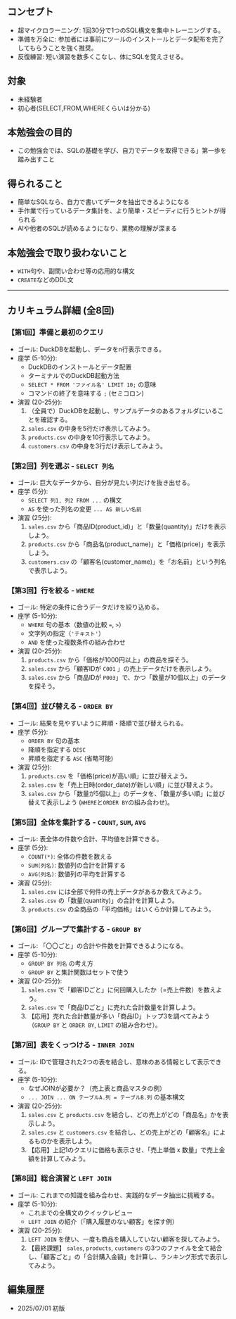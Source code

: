 ## コンセプト
- 超マイクロラーニング: 1回30分で1つのSQL構文を集中トレーニングする。
- 準備を万全に: 参加者には事前にツールのインストールとデータ配布を完了してもらうことを強く推奨。
- 反復練習: 短い演習を数多くこなし、体にSQLを覚えさせる。

## 対象
- 未経験者
- 初心者(SELECT,FROM,WHEREくらいは分かる)

## 本勉強会の目的

- この勉強会では、SQLの基礎を学び、自力でデータを取得できる」第一歩を踏み出すこと

## 得られること

- 簡単なSQLなら、自力で書いてデータを抽出できるようになる
- 手作業で行っているデータ集計を、より簡単・スピーディに行うヒントが得られる
- AIや他者のSQLが読めるようになり、業務の理解が深まる

## 本勉強会で取り扱わないこと

- `WITH`句や、副問い合わせ等の応用的な構文
- `CREATE`などのDDL文

---

## カリキュラム詳細 (全8回)

### 【第1回】準備と最初のクエリ
- ゴール: DuckDBを起動し、データをn行表示できる。
- 座学 (5-10分):
    - DuckDBのインストールとデータ配置
    - ターミナルでのDuckDB起動方法
    - `SELECT * FROM 'ファイル名' LIMIT 10;` の意味
    - コマンドの終了を意味する `;` (セミコロン)
- 演習 (20-25分):
    1.  （全員で）DuckDBを起動し、サンプルデータのあるフォルダにいることを確認する。
    2.  `sales.csv` の中身を5行だけ表示してみよう。
    3.  `products.csv` の中身を10行表示してみよう。
    4.  `customers.csv` の中身を3行だけ表示してみよう。

### 【第2回】列を選ぶ - `SELECT 列名`
- ゴール: 巨大なデータから、自分が見たい列だけを抜き出せる。
- 座学 (5分):
    - `SELECT 列1, 列2 FROM ...` の構文
    - `AS` を使った列名の変更 `... AS 新しい名前`
- 演習 (25分):
    1.  `sales.csv` から「商品ID(product\_id)」と「数量(quantity)」だけを表示しよう。
    2.  `products.csv` から「商品名(product\_name)」と「価格(price)」を表示しよう。
    3.  `customers.csv` の「顧客名(customer\_name)」を「お名前」という列名で表示しよう。

### 【第3回】行を絞る - `WHERE`
- ゴール: 特定の条件に合うデータだけを絞り込める。
- 座学 (5-10分):
    - `WHERE` 句の基本（数値の比較 `=`, `>`）
    - 文字列の指定（`'テキスト'`）
    - `AND` を使った複数条件の組み合わせ
- 演習 (20-25分):
    1.  `products.csv` から「価格が1000円以上」の商品を探そう。
    2.  `sales.csv` から「顧客IDが `C001` 」の売上データだけを表示しよう。
    3.  `sales.csv` から「商品IDが `P003`」で、かつ「数量が10個以上」のデータを探そう。

### 【第4回】並び替える - `ORDER BY`
- ゴール: 結果を見やすいように昇順・降順で並び替えられる。
- 座学 (5分):
    - `ORDER BY` 句の基本
    - 降順を指定する `DESC`
    - 昇順を指定する `ASC` (省略可能)
- 演習 (25分):
    1.  `products.csv` を「価格(price)が高い順」に並び替えよう。
    2.  `sales.csv` を「売上日時(order\_date)が新しい順」に並び替えよう。
    3.  `sales.csv` から「数量が5個以上」のデータを、「数量が多い順」に並び替えて表示しよう (`WHERE`と`ORDER BY`の組み合わせ)。

### 【第5回】全体を集計する - `COUNT`, `SUM`, `AVG`
- ゴール: 表全体の件数や合計、平均値を計算できる。
- 座学 (5分):
    - `COUNT(*)`: 全体の件数を数える
    - `SUM(列名)`: 数値列の合計を計算する
    - `AVG(列名)`: 数値列の平均を計算する
- 演習 (25分):
    1.  `sales.csv` には全部で何件の売上データがあるか数えてみよう。
    2.  `sales.csv` の「数量(quantity)」の合計を計算しよう。
    3.  `products.csv` の全商品の「平均価格」はいくらか計算してみよう。

### 【第6回】グループで集計する - `GROUP BY`
- ゴール: 「〇〇ごと」の合計や件数を計算できるようになる。
- 座学 (5-10分):
    - `GROUP BY 列名` の考え方
    - `GROUP BY` と集計関数はセットで使う
- 演習 (20-25分):
    1.  `sales.csv` で「顧客IDごと」に何回購入したか（=売上件数）を数えよう。
    2.  `sales.csv` で「商品IDごと」に売れた合計数量を計算しよう。
    3.  【応用】売れた合計数量が多い「商品ID」トップ3を調べてみよう（`GROUP BY` と `ORDER BY`, `LIMIT` の組み合わせ）。

### 【第7回】表をくっつける - `INNER JOIN`
- ゴール: IDで管理された2つの表を結合し、意味のある情報として表示できる。
- 座学 (5-10分):
    - なぜJOINが必要か？（売上表と商品マスタの例）
    - `... JOIN ... ON テーブルA.列 = テーブルB.列` の基本構文
- 演習 (20-25分):
    1.  `sales.csv` と `products.csv` を結合し、どの売上がどの「商品名」かを表示しよう。
    2.  `sales.csv` と `customers.csv` を結合し、どの売上がどの「顧客名」によるものかを表示しよう。
    3.  【応用】上記1のクエリに価格も表示させ、「売上単価 x 数量」で売上金額を計算してみよう。

### 【第8回】総合演習と `LEFT JOIN`
- ゴール: これまでの知識を組み合わせ、実践的なデータ抽出に挑戦する。
- 座学 (5-10分):
    - これまでの全構文のクイックレビュー
    - `LEFT JOIN` の紹介（「購入履歴のない顧客」を探す例）
- 演習 (20-25分):
    1.  `LEFT JOIN` を使い、一度も商品を購入していない顧客を探してみよう。
    2.  【最終課題】 `sales`, `products`, `customers` の3つのファイルを全て結合し、「顧客ごと」の「合計購入金額」を計算し、ランキング形式で表示してみよう。

## 編集履歴

- 2025/07/01 初版
